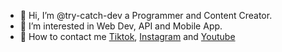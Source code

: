 - 👋 Hi, I’m @try-catch-dev a Programmer and Content Creator.
- 👀 I’m interested in Web Dev, API and Mobile App.
- 💞️ How to contact me [Tiktok](https://www.tiktok.com/@try_catch_), [Instagram](https://www.instagram.com/try.catch.developer/) and [Youtube](https://www.youtube.com/c/TryCatchDev)

